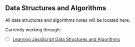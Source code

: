 ## Data Structures and Algorithms

All data structures and algorithms notes will be located here.

Currently working through:
- [ ]  [Learning JavaScript Data Structures and Algorithms](https://www.amazon.com/Learning-JavaScript-Data-Structures-Algorithms/dp/1785285491/ref=pd_lpo_sbs_14_t_0?_encoding=UTF8&psc=1&refRID=VJA64SDC6YWA4GG37HV4)